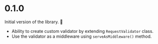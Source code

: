 # 0.1.0

Initial version of the library. 🎉

- Ability to create custom validator by extending `RequestValidator` class.
- Use the validator as a middleware using `serveAsMiddleware()` method.
